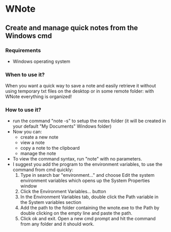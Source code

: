 # WNote
## Create and manage quick notes from the Windows cmd

### Requirements
- Windows operating system

### When to use it?
When you want a quick way to save a note and easily retrieve it without using temporary txt files on the desktop or in some remote folder: with WNote everything is organized!

### How to use it?
- run the command "note -s" to setup the notes folder (it will be created in your default "My Documents" Windows folder)
- Now you can:
  - create a new note
  - view a note
  - copy a note to the clipboard
  - manage the note
- To view the command syntax, run "note" with no parameters.
- I suggest you add the program to the environment variables, to use the command from cmd quickly:
  1. Type in search bar "environment..." and choose Edit the system environment variables which opens up the System Properties window
  1. Click the Environment Variables... button
  1. In the Environment Variables tab, double click the Path variable in the System variables section
  1. Add the path to the folder containing the wnote.exe to the Path by double clicking on the empty line and paste the path.
  1. Click ok and exit. Open a new cmd prompt and hit the command from any folder and it should work.
